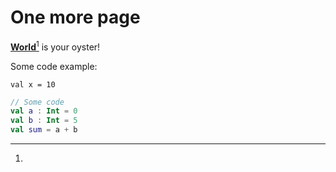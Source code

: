 # One more page

[**World**](#user-content-fn-1)[^1] is your oyster!

Some code example:

`val x = 10`

```kotlin
// Some code
val a : Int = 0
val b : Int = 5
val sum = a + b
```



[^1]: 
